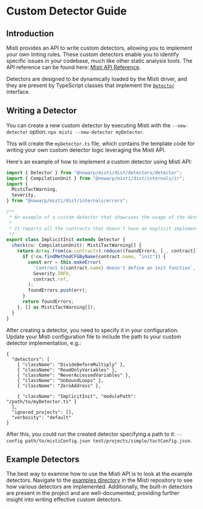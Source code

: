 # Custom Detector Guide

## Introduction

Misti provides an API to write custom detectors, allowing you to implement your own linting rules. These custom detectors enable you to identify specific issues in your codebase, much like other static analysis tools. The API reference can be found here: [Misti API Reference](https://nowarp.github.io/tools/misti/api/).

Detectors are designed to be dynamically loaded by the Misti driver, and they are present by TypeScript classes that implement the [`Detector`](https://nowarp.github.io/tools/misti/api/classes/detectors_detector.Detector.html) interface.

## Writing a Detector

You can create a new custom detector by executing Misti with the `--new-detector` option: `npx misti --new-detector myDetector`.

This will create the `myDetector.ts` file, which contains the template code for writing your own custom detector logic leveraging the Misti API.

Here's an example of how to implement a custom detector using Misti API:

```typescript
import { Detector } from "@nowarp/misti/dist/detectors/detector";
import { CompilationUnit } from "@nowarp/misti/dist/internals/ir";
import {
  MistiTactWarning,
  Severity,
} from "@nowarp/misti/dist/internals/errors";

/**
 * An example of a custom detector that showcases the usage of the detector API.
 *
 * It reports all the contracts that doesn't have an explicit implementation of the init function.
 */
export class ImplicitInit extends Detector {
  check(cu: CompilationUnit): MistiTactWarning[] {
    return Array.from(cu.contracts).reduce((foundErrors, [_, contract]) => {
      if (!cu.findMethodCFGByName(contract.name, "init")) {
        const err = this.makeError(
          `Contract ${contract.name} doesn't define an init function`,
          Severity.INFO,
          contract.ref,
        );
        foundErrors.push(err);
      }
      return foundErrors;
    }, [] as MistiTactWarning[]);
  }
}
```

After creating a detector, you need to specify it in your configuration. Update your Misti configuration file to include the path to your custom detector implementation, e.g.:
```
{
  "detectors": [
    { "className": "DivideBeforeMultiply" },
    { "className": "ReadOnlyVariables" },
    { "className": "NeverAccessedVariables" },
    { "className": "UnboundLoops" },
    { "className": "ZeroAddress" },

    { "className": "ImplicitInit", "modulePath": "/path/to/myDetector.ts" }
  ],
  "ignored_projects": [],
  "verbosity": "default"
}

```

After this, you could run the created detector specifying a path to it: `--config path/to/mistiConfig.json test/projects/simple/tactConfig.json`.

## Example Detectors

The best way to examine how to use the Misti API is to look at the example detectors. Navigate to the [examples directory](https://github.com/nowarp/misti/tree/master/examples) in the Misti repository to see how various detectors are implemented. Additionally, the built-in detectors are present in the project and are well-documented, providing further insight into writing effective custom detectors.
